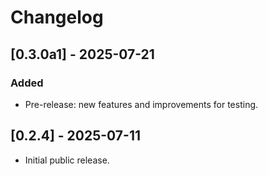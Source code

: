 # Changelog

## [0.3.0a1] - 2025-07-21
### Added
- Pre-release: new features and improvements for testing.

## [0.2.4] - 2025-07-11
- Initial public release. 